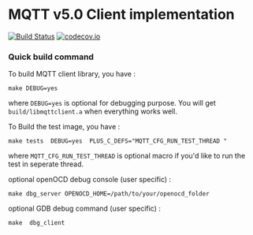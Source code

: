 # MQTT v5.0 Client implementation
[![Build Status](https://travis-ci.org/metalalive/MQTT_Client.svg?branch=master)](https://travis-ci.org/metalalive/MQTT_Client)
[![codecov.io](http://codecov.io/github/metalalive/MQTT_Client/coverage.svg?branch=master)](http://codecov.io/github/metalalive/MQTT_Client?branch=master)

### Quick build command

To build MQTT client library, you have :
```
make DEBUG=yes
```
where `DEBUG=yes` is optional for debugging purpose. You will get `build/libmqttclient.a` when everything works well.


To Build the test image, you have :
```
make tests  DEBUG=yes  PLUS_C_DEFS="MQTT_CFG_RUN_TEST_THREAD "
```
where `MQTT_CFG_RUN_TEST_THREAD` is optional macro if you'd like to run the test in seperate thread.


optional openOCD debug console (user specific) :
```
make dbg_server OPENOCD_HOME=/path/to/your/openocd_folder
```

optional GDB debug command (user specific) :
```
make  dbg_client
```






